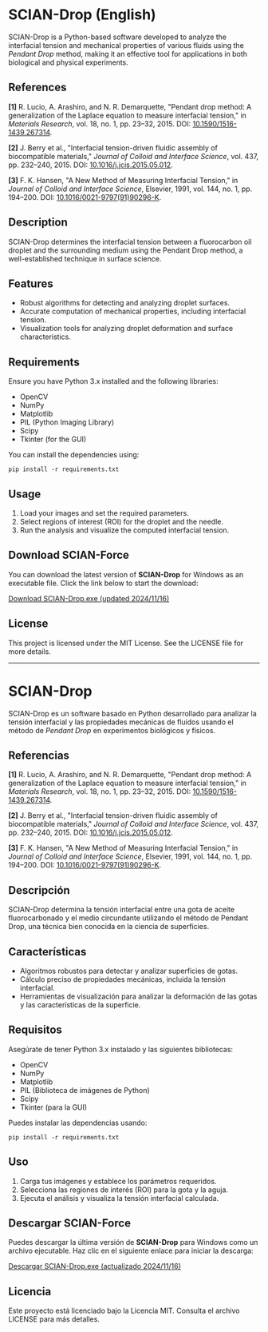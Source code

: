 # SCIAN-Drop (English)

SCIAN-Drop is a Python-based software developed to analyze the interfacial tension and mechanical properties of various fluids using the *Pendant Drop* method, making it an effective tool for applications in both biological and physical experiments.

## References

**[1]** R. Lucio, A. Arashiro, and N. R. Demarquette, "Pendant drop method: A generalization of the Laplace equation to measure interfacial tension," in *Materials Research*, vol. 18, no. 1, pp. 23–32, 2015. DOI: [10.1590/1516-1439.267314](https://doi.org/10.1590/1516-1439.267314).

**[2]** J. Berry et al., "Interfacial tension-driven fluidic assembly of biocompatible materials," *Journal of Colloid and Interface Science*, vol. 437, pp. 232–240, 2015. DOI: [10.1016/j.jcis.2015.05.012](https://doi.org/10.1016/j.jcis.2015.05.012).
   
**[3]** F. K. Hansen, "A New Method of Measuring Interfacial Tension," in *Journal of Colloid and Interface Science*, Elsevier, 1991, vol. 144, no. 1, pp. 194–200. DOI: [10.1016/0021-9797(91)90296-K](https://www.sciencedirect.com/science/article/pii/002197979190296K).

## Description
SCIAN-Drop determines the interfacial tension between a fluorocarbon oil droplet and the surrounding medium using the Pendant Drop method, a well-established technique in surface science.

## Features
- Robust algorithms for detecting and analyzing droplet surfaces.
- Accurate computation of mechanical properties, including interfacial tension.
- Visualization tools for analyzing droplet deformation and surface characteristics.

## Requirements
Ensure you have Python 3.x installed and the following libraries:
- OpenCV
- NumPy
- Matplotlib
- PIL (Python Imaging Library)
- Scipy
- Tkinter (for the GUI)

You can install the dependencies using:
```
pip install -r requirements.txt
```

## Usage
1. Load your images and set the required parameters.
2. Select regions of interest (ROI) for the droplet and the needle.
3. Run the analysis and visualize the computed interfacial tension.

## Download SCIAN-Force

You can download the latest version of **SCIAN-Drop** for Windows as an executable file. Click the link below to start the download:

[Download SCIAN-Drop.exe (updated 2024/11/16)](https://drive.google.com/uc?export=download&id=1KXZaDbkFf9LaBeZzygDsrQoyX2Dk9l4m)

## License
This project is licensed under the MIT License. See the LICENSE file for more details.

---

# SCIAN-Drop
SCIAN-Drop es un software basado en Python desarrollado para analizar la tensión interfacial y las propiedades mecánicas de fluidos usando el método de *Pendant Drop* en experimentos biológicos y físicos.

## Referencias

**[1]** R. Lucio, A. Arashiro, and N. R. Demarquette, "Pendant drop method: A generalization of the Laplace equation to measure interfacial tension," in *Materials Research*, vol. 18, no. 1, pp. 23–32, 2015. DOI: [10.1590/1516-1439.267314](https://doi.org/10.1590/1516-1439.267314).

**[2]** J. Berry et al., "Interfacial tension-driven fluidic assembly of biocompatible materials," *Journal of Colloid and Interface Science*, vol. 437, pp. 232–240, 2015. DOI: [10.1016/j.jcis.2015.05.012](https://doi.org/10.1016/j.jcis.2015.05.012).
   
**[3]** F. K. Hansen, "A New Method of Measuring Interfacial Tension," in *Journal of Colloid and Interface Science*, Elsevier, 1991, vol. 144, no. 1, pp. 194–200. DOI: [10.1016/0021-9797(91)90296-K](https://www.sciencedirect.com/science/article/pii/002197979190296K).

## Descripción
SCIAN-Drop determina la tensión interfacial entre una gota de aceite fluorocarbonado y el medio circundante utilizando el método de Pendant Drop, una técnica bien conocida en la ciencia de superficies.

## Características
- Algoritmos robustos para detectar y analizar superficies de gotas.
- Cálculo preciso de propiedades mecánicas, incluida la tensión interfacial.
- Herramientas de visualización para analizar la deformación de las gotas y las características de la superficie.

## Requisitos
Asegúrate de tener Python 3.x instalado y las siguientes bibliotecas:

- OpenCV
- NumPy
- Matplotlib
- PIL (Biblioteca de imágenes de Python)
- Scipy
- Tkinter (para la GUI)
  
Puedes instalar las dependencias usando:

```
pip install -r requirements.txt
```

## Uso
1. Carga tus imágenes y establece los parámetros requeridos.
2. Selecciona las regiones de interés (ROI) para la gota y la aguja.
3. Ejecuta el análisis y visualiza la tensión interfacial calculada.

## Descargar SCIAN-Force

Puedes descargar la última versión de **SCIAN-Drop** para Windows como un archivo ejecutable. Haz clic en el siguiente enlace para iniciar la descarga:

[Descargar SCIAN-Drop.exe (actualizado 2024/11/16)](https://drive.google.com/uc?export=download&id=1KXZaDbkFf9LaBeZzygDsrQoyX2Dk9l4m)

## Licencia
Este proyecto está licenciado bajo la Licencia MIT. Consulta el archivo LICENSE para más detalles.

